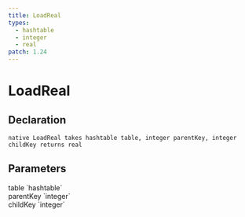 ```yaml
---
title: LoadReal
types:
  - hashtable
  - integer
  - real
patch: 1.24
---
```


# LoadReal

## Declaration

```
native LoadReal takes hashtable table, integer parentKey, integer childKey returns real
```

## Parameters
<dl>
  <dt>table `hashtable`</dt>
  <dd></dd>

  <dt>parentKey `integer`</dt>
  <dd></dd>

  <dt>childKey `integer`</dt>
  <dd></dd>
</dl>